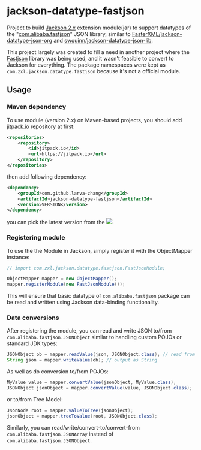 # jackson-datatype-fastjson
Project to build [Jackson 2.x](https://github.com/FasterXML/jackson) extension module(jar) to support datatypes of the "[com.alibaba.fastjson](https://github.com/alibaba/fastjson)" JSON library, similar to [FasterXML/jackson-datatype-json-org](https://github.com/FasterXML/jackson-datatype-json-org) and [swquinn/jackson-datatype-json-lib](https://github.com/swquinn/jackson-datatype-json-lib).

This project largely was created to fill a need in another project where the [Fastjson](https://github.com/alibaba/fastjson) library was being used, and it wasn't feasible to convert to Jackson for everything. The package namespaces were kept as `com.zxl.jackson.datatype.fastjson` because it's not a official module.

## Usage

### Maven dependency
To use module (version 2.x) on Maven-based projects, you should add [jitpack.io](https://jitpack.io) repository at first:
```xml
<repositories>
	<repository>
	    <id>jitpack.io</id>
	    <url>https://jitpack.io</url>
	</repository>
</repositories>
``` 

then add following dependency:
```xml
<dependency>
    <groupId>com.github.larva-zhang</groupId>
    <artifactId>jackson-datatype-fastjson</artifactId>
    <version>VERSION</version>
</dependency>
```
you can pick the latest version from the [![](https://jitpack.io/v/larva-zhang/jackson-datatype-fastjson.svg)](https://jitpack.io/#larva-zhang/jackson-datatype-fastjson). 

### Registering module

To use the the Module in Jackson, simply register it with the ObjectMapper instance:

```java
// import com.zxl.jackson.datatype.fastjson.FastJsonModule;

ObjectMapper mapper = new ObjectMapper();
mapper.registerModule(new FastJsonModule());
```

This will ensure that basic datatype of `com.alibaba.fastjson` package can be read and written using Jackson data-binding functionality.

### Data conversions

After registering the module, you can read and write JSON to/from `com.alibaba.fastjson.JSONObject` similar to handling custom POJOs or standard JDK types:

```java
JSONObject ob = mapper.readValue(json, JSONObject.class); // read from a source
String json = mapper.writeValue(ob); // output as String
```

As well as do conversion to/from POJOs:

```java
MyValue value = mapper.convertValue(jsonObject, MyValue.class);
JSONObject jsonObject = mapper.convertValue(value, JSONObject.class);
```

or to/from Tree Model:

```java
JsonNode root = mapper.valueToTree(jsonObject);
jsonObject = mapper.treeToValue(root, JSONObject.class);
```

Similarly, you can read/write/convert-to/convert-from `com.alibaba.fastjson.JSONArray` instead of `com.alibaba.fastjson.JSONObject`.
